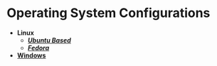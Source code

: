 # Operating System Configurations

- **Linux**
  - **_[Ubuntu Based](./linux/ubuntu/README.md)_**
  - **_[Fedora](./linux/fedora/README.md)_**
- **[Windows](./linux/README.md)**
